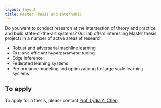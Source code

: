 ```yaml
---
layout: layout
title: Master Thesis and Internship
---
```


Do you want to conduct research at the intersection of theory and practice and build state-of-the-art systems? Our lab offers interesting Master thesis projects in a number of active areas of research:
- Robust and adversarial machline learning
- Fast and efficient hyperparameter tuning 
- Edge inference
- Federated learning systems
- Performance modeling and optimizationg for large scale learning systems


## To apply

To apply for a thesis, please contact [Prof. Lydia Y. Chen](lydiaychen@ieee.org)
